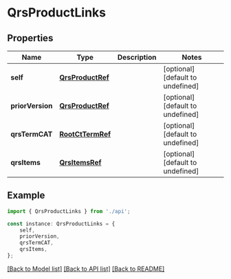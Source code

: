 # QrsProductLinks


## Properties

Name | Type | Description | Notes
------------ | ------------- | ------------- | -------------
**self** | [**QrsProductRef**](QrsProductRef.md) |  | [optional] [default to undefined]
**priorVersion** | [**QrsProductRef**](QrsProductRef.md) |  | [optional] [default to undefined]
**qrsTermCAT** | [**RootCtTermRef**](RootCtTermRef.md) |  | [optional] [default to undefined]
**qrsItems** | [**QrsItemsRef**](QrsItemsRef.md) |  | [optional] [default to undefined]

## Example

```typescript
import { QrsProductLinks } from './api';

const instance: QrsProductLinks = {
    self,
    priorVersion,
    qrsTermCAT,
    qrsItems,
};
```

[[Back to Model list]](../README.md#documentation-for-models) [[Back to API list]](../README.md#documentation-for-api-endpoints) [[Back to README]](../README.md)
